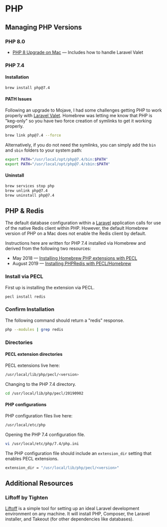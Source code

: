 # PHP

## Managing PHP Versions

### PHP 8.0

* [PHP 8 Upgrade on Mac](https://stitcher.io/blog/php-8-upgrade-mac) — Includes how to handle Laravel Valet

### PHP 7.4

#### Installation

```bash
brew install php@7.4
```

#### PATH Issues

Following an upgrade to Mojave, I had some challenges getting PHP to work properly with [Laravel Valet](https://laravel.com/docs/master/valet). Homebrew was letting me know that PHP is "keg-only" so you have two force creation of symlinks to get it working properly.

```bash
brew link php@7.4 --force
```

Alternatively, if you do not need the symlinks, you can simply add the `bin` and `sbin` folders to your system path:

```bash
export PATH="/usr/local/opt/php@7.4/bin:$PATH"
export PATH="/usr/local/opt/php@7.4/sbin:$PATH"
```

#### Uninstall

```bash
brew services stop php
brew unlink php@7.4
brew uninstall php@7.4
```

## PHP & Redis

The default database configuration within a [Laravel](https://laravel.com) application calls for use of the native Redis client within PHP. However, the default Homebrew version of PHP on a Mac does not enable the Redis client by default.

Instructions here are written for PHP 7.4 installed via Homebrew and derived from the following two resources:

* May 2018 — [Installing Homebrew PHP extensions with PECL](https://grrr.tech/posts/installing-homebrew-php-extensions-with-pecl/)
* August 2019 — [Installing PHPRedis with PECL/Homebrew](https://www.dwightwatson.com/posts/installing-phpredis-with-pecl-homebrew)

### Install via PECL

First up is installing the extension via PECL.

```bash
pecl install redis
```

### Confirm Installation

The following command should return a "redis" response.

```bash
php --modules | grep redis
```

### Directories

#### PECL extension directories

PECL extensions live here:

```bash
/usr/local/lib/php/pecl/<version>
```

Changing to the PHP 7.4 directory.

```bash
cd /usr/local/lib/php/pecl/20190902
```

#### PHP configurations

PHP configuration files live here:

```bash
/usr/local/etc/php
```

Opening the PHP 7.4 configuration file.

```bash
vi /usr/local/etc/php/7.4/php.ini
```

The PHP configuration file should include an `extension_dir` setting that enables PECL extensions.

```bash
extension_dir = "/usr/local/lib/php/pecl/<version>"
```

## Additional Resources

### Liftoff by Tighten

[Liftoff](https://github.com/tighten/liftoff) is a simple tool for setting up an ideal Laravel development environment on any machine. It will install PHP, Composer, the Laravel installer, and Takeout (for other dependencies like databases).
